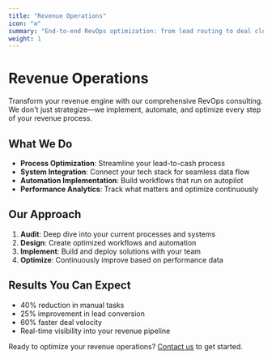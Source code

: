 ```yaml
---
title: "Revenue Operations"
icon: "⚙️"
summary: "End-to-end RevOps optimization: from lead routing to deal close, we build systems that scale."
weight: 1
---
```


# Revenue Operations

Transform your revenue engine with our comprehensive RevOps consulting. We don't just strategize—we implement, automate, and optimize every step of your revenue process.

## What We Do

- **Process Optimization**: Streamline your lead-to-cash process
- **System Integration**: Connect your tech stack for seamless data flow
- **Automation Implementation**: Build workflows that run on autopilot
- **Performance Analytics**: Track what matters and optimize continuously

## Our Approach

1. **Audit**: Deep dive into your current processes and systems
2. **Design**: Create optimized workflows and automation
3. **Implement**: Build and deploy solutions with your team
4. **Optimize**: Continuously improve based on performance data

## Results You Can Expect

- 40% reduction in manual tasks
- 25% improvement in lead conversion
- 60% faster deal velocity
- Real-time visibility into your revenue pipeline

Ready to optimize your revenue operations? [Contact us](/contact) to get started.

